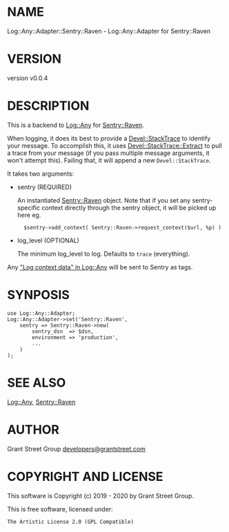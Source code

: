 # NAME

Log::Any::Adapter::Sentry::Raven - Log::Any::Adapter for Sentry::Raven

# VERSION

version v0.0.4

# DESCRIPTION

This is a backend to [Log::Any](https://metacpan.org/pod/Log%3A%3AAny) for [Sentry::Raven](https://metacpan.org/pod/Sentry%3A%3ARaven).

When logging, it does its best to provide a [Devel::StackTrace](https://metacpan.org/pod/Devel%3A%3AStackTrace) to
identify your message. To accomplish this, it uses [Devel::StackTrace::Extract](https://metacpan.org/pod/Devel%3A%3AStackTrace%3A%3AExtract)
to pull a trace from your message (if you pass multiple message arguments, it
won't attempt this).
Failing that, it will append a new `Devel::StackTrace`.

It takes two arguments:

- sentry (REQUIRED)

    An instantiated [Sentry::Raven](https://metacpan.org/pod/Sentry%3A%3ARaven) object.
    Note that if you set any sentry-specific context directly through the sentry
    object, it will be picked up here eg.

        $sentry->add_context( Sentry::Raven->request_context($url, %p) )

- log\_level (OPTIONAL)

    The minimum log\_level to log. Defaults to `trace` (everything).

Any ["Log context data" in Log::Any](https://metacpan.org/pod/Log%3A%3AAny#Log-context-data) will be sent to Sentry as tags.

# SYNPOSIS

    use Log::Any::Adapter;
    Log::Any::Adapter->set('Sentry::Raven',
        sentry => Sentry::Raven->new(
            sentry_dsn  => $dsn,
            environment => 'production',
            ...
        )
    );

# SEE ALSO

[Log::Any](https://metacpan.org/pod/Log%3A%3AAny), [Sentry::Raven](https://metacpan.org/pod/Sentry%3A%3ARaven)

# AUTHOR

Grant Street Group <developers@grantstreet.com>

# COPYRIGHT AND LICENSE

This software is Copyright (c) 2019 - 2020 by Grant Street Group.

This is free software, licensed under:

    The Artistic License 2.0 (GPL Compatible)
